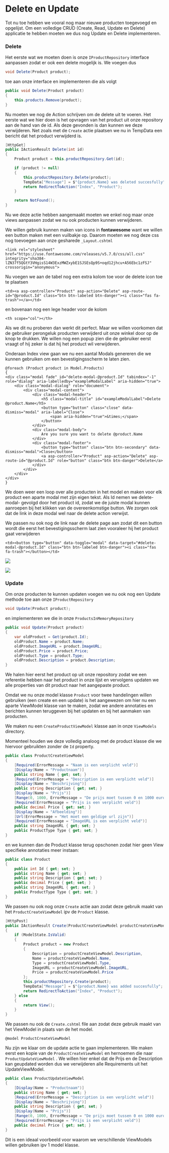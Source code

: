# Delete en Update

Tot nu toe hebben we vooral nog maar nieuwe producten toegevoegd en opgelijst. Om een volledige CRUD \(Create, Read, Update en Delete\) applicatie te hebben moeten we dus nog Update en Delete implementeren.

### Delete

Het eerste wat we moeten doen is onze `IProductRepository` interface aanpassen zodat er ook een delete mogelijk is. We voegen dus 

```csharp
void Delete(Product product);
```

toe aan onze interface en implementeren die als volgt

```csharp
public void Delete(Product product)
{
    this.products.Remove(product);
}
```

Nu moeten we nog de Action schrijven om de delete uit te voeren. Het eerste wat we hier doen is het opvragen van het product uit onze repository aan de hand van de id. Als deze gevonden is dan kunnen we deze verwijderen. Net zoals met de `Create` actie plaatsen we nu in TempData een bericht dat het product verwijderd is. 

```csharp
[HttpGet]
public IActionResult Delete(int id)
{
    Product product = this.productRepository.Get(id);

    if (product != null)
    {
        this.productRepository.Delete(product);
        TempData["Message"] = $"{product.Name} was deleted succesfully";
        return RedirectToAction("Index", "Product");
    }

    return NotFound();
}
```

Nu we deze actie hebben aangemaakt moeten we enkel nog maar onze views aanpassen zodat we nu ook producten kunnen verwijderen. 

We willen gebruik kunnen maken van icons in **fontawesome** want we willen een button maken met een vuilbakje op. Daarom moeten we nog deze css nog toevoegen aan onze gesharede `_Layout.cshtml` 

```markup
<link rel="stylesheet" href="https://use.fontawesome.com/releases/v5.7.0/css/all.css" integrity="sha384-lZN37f5QGtY3VHgisS14W3ExzMWZxybE1SJSEsQp9S+oqd12jhcu+A56Ebc1zFSJ" crossorigin="anonymous">
```

Nu voegen we aan de tabel nog een extra kolom toe voor de delete icon toe te plaatsen

```markup
<td><a asp-controller="Product" asp-action="Delete" asp-route-id="@product.Id" class="btn btn-labeled btn-danger"><i class="fas fa-trash"></a></td>
```

en bovenaan nog een lege header voor de kolom

```markup
<th scope="col"></th>
```

Als we dit nu proberen dan werkt dit perfect. Maar we willen voorkomen dat de gebruiker perongeluk producten verwijderd uit onze winkel door op de knop te drukken. We willen nog een popup zien die de gebruiker eerst vraagt of hij zeker is dat hij het product wil verwijderen.

Onderaan Index view gaan we nu een aantal Modals genereren die we kunnen gebruiken om een bevestigingsscherm te laten zien. 

```markup
@foreach (Product product in Model.Products)
{
<div class="modal fade" id="delete-modal-@product.Id" tabindex="-1" role="dialog" aria-labelledby="exampleModalLabel" aria-hidden="true">
    <div class="modal-dialog" role="document">
        <div class="modal-content">
            <div class="modal-header">
                <h5 class="modal-title" id="exampleModalLabel">Delete @product.Name</h5>
                <button type="button" class="close" data-dismiss="modal" aria-label="Close">
                    <span aria-hidden="true">&times;</span>
                </button>
            </div>
            <div class="modal-body">
                Are you sure you want to delete @product.Name
            </div>
            <div class="modal-footer">
                <button type="button" class="btn btn-secondary" data-dismiss="modal">Close</button>
                <a asp-controller="Product" asp-action="Delete" asp-route-id="@product.Id" role="button" class="btn btn-danger">Delete</a>
            </div>
        </div>
    </div>
</div>
}

```

We doen weer een loop over alle producten in het model en maken voor elk product een aparte modal met zijn eigen tekst. Als Id nemen we delete-modal- gevolgd door het product id, zodat we de juiste modal kunnen aanroepen bij het klikken van de overeenkomstige button. We zorgen ook dat de link in deze modal wel naar de delete action verwijst.

We passen nu ook nog de link naar de delete page aan zodat dit een button wordt die eerst het bevestigingsscherm laat zien vooraleer hij het product gaat verwijderen

```markup
<td><button type="button" data-toggle="modal" data-target="#delete-modal-@product.Id" class="btn btn-labeled btn-danger"><i class="fas fa-trash"></button></td>
```

![](.gitbook/assets/image%20%2876%29.png)

![](.gitbook/assets/image%20%2875%29.png)

### Update

Om onze producten te kunnen updaten voegen we nu ook nog een Update methode toe aan onze `IProductRepository` 

```csharp
void Update(Product product);
```

en implementeren we die in onze `ProductsInMemoryRepository`

```csharp
public void Update(Product product)
{
    var oldProduct = Get(product.Id);
    oldProduct.Name = product.Name;
    oldProduct.ImageURL = product.ImageURL;
    oldProduct.Price = product.Price;
    oldProduct.Type = product.Type;
    oldProduct.Description = product.Description;
}
```

We halen hier eerst het product op uit onze repository zodat we een referentie hebben naar het product in onze lijst en vervolgens updaten we alle properties van dit product naar het aangepaste product.

Omdat we nu onze model klasse `Product` voor twee handelingen willen gebruiken \(een create en een update\) is het aangewezen om hier nu een aparte ViewModel klasse van te maken, zodat we andere annotaties en berichten kunnen teruggeven bij het updaten en bij het aanmaken van producten. 

We maken nu een `CreateProductViewModel` klasse aan in onze `ViewModels` directory. 

Momenteel houden we deze volledig analoog met de product klasse die we hiervoor gebruikten zonder de `Id` property.

```csharp
public class ProductCreateViewModel
{
    [Required(ErrorMessage = "Naam is een verplicht veld")]
    [Display(Name = "Productnaam")]
    public string Name { get; set; }
    [Required(ErrorMessage = "Description is een verplicht veld")]
    [Display(Name = "Beschrijving")]
    public string Description { get; set; }
    [Display(Name = "Prijs")]
    [Range(0, 1000, ErrorMessage = "De prijs moet tussen 0 en 1000 euro liggen")]
    [Required(ErrorMessage = "Prijs is een verplicht veld")]
    public decimal Price { get; set; }
    [Display(Name = "Afbeelding")]
    [Url(ErrorMessage = "Het moet een geldige url zijn")]
    [Required(ErrorMessage = "ImageURL is een verplicht veld")]
    public string ImageURL { get; set; }
    public ProductType Type { get; set; }
}
```

en we kunnen dan de Product klasse terug opschonen zodat hier geen View specifieke annotaties meer instaan:

```csharp
public class Product
{
    public int Id { get; set; }
    public string Name { get; set; }
    public string Description { get; set; }
    public decimal Price { get; set; }
    public string ImageURL { get; set; }
    public ProductType Type { get; set; }
}
```

We passen nu ook nog onze `Create` actie aan zodat deze gebruik maakt van het `ProductCreateViewModel` ipv de `Product` klasse.

```csharp
[HttpPost]
public IActionResult Create(ProductCreateViewModel productCreateViewModel)
{
    if (ModelState.IsValid)
    {
        Product product = new Product
        {
            Description = productCreateViewModel.Description,
            Name = productCreateViewModel.Name,
            Type = productCreateViewModel.Type,
            ImageURL = productCreateViewModel.ImageURL,
            Price = productCreateViewModel.Price
        };
        this.productRepository.Create(product);
        TempData["Message"] = $"{product.Name} was added succesfully";
        return RedirectToAction("Index", "Product");
    } else
    {
        return View();
    }
}
```

We passen nu ook de `Create.cshtml` file aan zodat deze gebruik maakt van het ViewModel in plaats van de het model.

```aspnet
@model ProductCreateViewModel
```

Nu zijn we klaar om de update actie te gaan implementeren. We maken eerst een kopie van de `ProductCreateViewModel` en hernoemen die naar `ProductUpdateViewModel` . We willen hier enkel dat de Prijs en de Description kan geupdated worden dus we verwijderen alle Requirements uit het UpdateViewModel.

```csharp
public class ProductUpdateViewModel
{
    [Display(Name = "Productnaam")]
    public string Name { get; set; }
    [Required(ErrorMessage = "Description is een verplicht veld")]
    [Display(Name = "Beschrijving")]
    public string Description { get; set; }
    [Display(Name = "Prijs")]
    [Range(0, 1000, ErrorMessage = "De prijs moet tussen 0 en 1000 euro liggen")]
    [Required(ErrorMessage = "Prijs is een verplicht veld")]
    public decimal Price { get; set; }
}
```

Dit is een ideaal voorbeeld voor waarom we verschillende ViewModels willen gebruiken ipv 1 model klasse.



